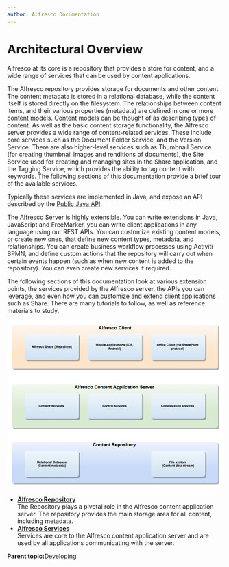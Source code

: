 ```yaml
---
author: Alfresco Documentation
---
```


# Architectural Overview

Alfresco at its core is a repository that provides a store for content, and a wide range of services that can be used by content applications.

The Alfresco repository provides storage for documents and other content. The content metadata is stored in a relational database, while the content itself is stored directly on the filesystem. The relationships between content items, and their various properties \(metadata\) are defined in one or more content models. Content models can be thought of as describing types of content. As well as the basic content storage functionality, the Alfresco server provides a wide range of content-related services. These include core services such as the Document Folder Service, and the Version Service. There are also higher-level services such as Thumbnail Service \(for creating thumbnail images and renditions of documents\), the Site Service used for creating and managing sites in the Share application, and the Tagging Service, which provides the ability to tag content with keywords. The following sections of this documentation provide a brief tour of the available services.

Typically these services are implemented in Java, and expose an API described by the [Public Java API](http://dev.alfresco.com/resource/AlfrescoOne/5.0/PublicAPI/).

The Alfresco Server is highly extensible. You can write extensions in Java, JavaScript and FreeMarker, you can write client applications in any language using our REST APIs. You can customize existing content models, or create new ones, that define new content types, metadata, and relationships. You can create business workflow processes using Activiti BPMN, and define custom actions that the repository will carry out when certain events happen \(such as when new content is added to the repository\). You can even create new services if required.

The following sections of this documentation look at various extension points, the services provided by the Alfresco server, the APIs you can leverage, and even how you can customize and extend client applications such as Share. There are many tutorials to follow, as well as reference materials to study.

![](../images/alfresco_overview.png)

-   **[Alfresco Repository](../concepts/dev-repository-intro.md)**  
The Repository plays a pivotal role in the Alfresco content application server. The repository provides the main storage area for all content, including metadata.
-   **[Alfresco Services](../concepts/serv-using-about.md)**  
Services are core to the Alfresco content application server and are used by all applications communicating with the server.

**Parent topic:**[Developing](../concepts/dev-for-developers.md)

